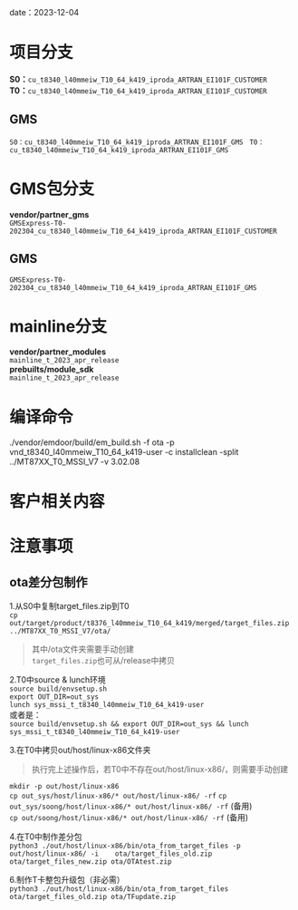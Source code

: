 date：2023-12-04
# 项目分支

**S0：**`cu_t8340_l40mmeiw_T10_64_k419_iproda_ARTRAN_EI101F_CUSTOMER`  
**T0：**`cu_t8340_l40mmeiw_T10_64_k419_iproda_ARTRAN_EI101F_CUSTOMER`
## GMS
`S0：cu_t8340_l40mmeiw_T10_64_k419_iproda_ARTRAN_EI101F_GMS ` 
`T0：cu_t8340_l40mmeiw_T10_64_k419_iproda_ARTRAN_EI101F_GMS`

# GMS包分支
**vendor/partner_gms**    
`GMSExpress-T0-202304_cu_t8340_l40mmeiw_T10_64_k419_iproda_ARTRAN_EI101F_CUSTOMER`  
## GMS
`GMSExpress-T0-202304_cu_t8340_l40mmeiw_T10_64_k419_iproda_ARTRAN_EI101F_GMS`   
# mainline分支
**vendor/partner_modules**  
`mainline_t_2023_apr_release`  
**prebuilts/module_sdk**  
`mainline_t_2023_apr_release`

# 编译命令
./vendor/emdoor/build/em_build.sh -f ota -p vnd_t8340_l40mmeiw_T10_64_k419-user -c installclean -split ../MT87XX_T0_MSSI_V7 -v 3.02.08

# 客户相关内容

# 注意事项
## ota差分包制作
1.从S0中复制target_files.zip到T0  
`cp out/target/product/t8376_l40mmeiw_T10_64_k419/merged/target_files.zip ../MT87XX_T0_MSSI_V7/ota/`
>其中/ota文件夹需要手动创建  
>`target_files.zip`也可从/release中拷贝

2.T0中source & lunch环境  
`source build/envsetup.sh`  
`export OUT_DIR=out_sys`    
`lunch sys_mssi_t_t8340_l40mmeiw_T10_64_k419-user`  
或者是：  
`source build/envsetup.sh && export OUT_DIR=out_sys && lunch sys_mssi_t_t8340_l40mmeiw_T10_64_k419-user`

3.在T0中拷贝out/host/linux-x86文件夹  
>执行完上述操作后，若T0中不存在out/host/linux-x86/，则需要手动创建  

`mkdir -p out/host/linux-x86`  
`cp out_sys/host/linux-x86/* out/host/linux-x86/ -rf` 
`cp out_sys/soong/host/linux-x86/* out/host/linux-x86/ -rf`  (备用)  
`cp out/soong/host/linux-x86/* out/host/linux-x86/ -rf`  (备用)  

4.在T0中制作差分包  
`python3 ./out/host/linux-x86/bin/ota_from_target_files -p out/host/linux-x86/ -i    ota/target_files_old.zip ota/target_files_new.zip ota/OTAtest.zip`

6.制作T卡整包升级包（非必需）  
`python3 ./out/host/linux-x86/bin/ota_from_target_files ota/target_files_old.zip ota/TFupdate.zip`